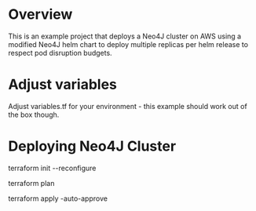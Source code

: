 # Overview

This is an example project that deploys a Neo4J cluster on AWS using a modified Neo4J helm chart to deploy multiple replicas per helm release to respect pod disruption budgets.

# Adjust variables

Adjust variables.tf for your environment - this example should work out of the box though.

# Deploying Neo4J Cluster

terraform init --reconfigure

terraform plan  

terraform apply -auto-approve
